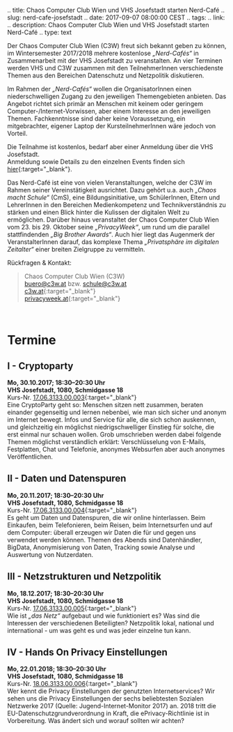 .. title: Chaos Computer Club Wien und VHS Josefstadt starten Nerd-Café
.. slug: nerd-cafe-josefstadt
.. date: 2017-09-07 08:00:00 CEST
.. tags:
.. link:
.. description: Chaos Computer Club Wien und VHS Josefstadt starten Nerd-Café
.. type: text


Der Chaos Computer Club Wien (C3W) freut sich bekannt geben zu können, im Wintersemester 2017/2018 mehrere kostenlose *„Nerd-Cafés“* in Zusammenarbeit mit der VHS Josefstadt zu veranstalten. An vier Terminen werden VHS und C3W zusammen mit den TeilnehmerInnen verschiedenste Themen aus den Bereichen Datenschutz und Netzpolitik diskutieren.

Im Rahmen der *„Nerd-Cafés“* wollen die OrganisatorInnen einen niederschwelligen Zugang zu den jeweiligen Themengebieten anbieten. Das Angebot richtet sich primär an Menschen mit keinem oder geringem Computer-/Internet-Vorwissen, aber einem Interesse an den jeweiligen Themen. Fachkenntnisse sind daher keine Voraussetzung, ein mitgebrachter, eigener Laptop der KursteilnehmerInnen wäre jedoch von Vorteil.

<!-- TEASER_END -->

Die Teilnahme ist kostenlos, bedarf aber einer Anmeldung über die VHS Josefstadt.<br> Anmeldung sowie Details zu den einzelnen Events finden sich [hier](http://www.vhs.at/suche.html?id=18005&L=0&tx_solr%5Bq%5D=vhs+nerd+caf%C3%A9&suche_all=0){:target="_blank"}.

Das Nerd-Café ist eine von vielen Veranstaltungen, welche der C3W im Rahmen seiner Vereinstätigkeit ausrichtet. Dazu gehört u.a. auch *„Chaos macht Schule“* (CmS), eine Bildungsinitiative, um SchülerInnen, Eltern und LehrerInnen in den Bereichen Medienkompetenz und Technikverständnis zu stärken und einen Blick hinter die Kulissen der digitalen Welt zu ermöglichen. 
Darüber hinaus veranstaltet der Chaos Computer Club Wien vom 23. bis 29. Oktober seine *„PrivacyWeek“*, um rund um die parallel stattfindenden *„Big Brother Awards“*. Auch hier liegt das Augenmerk der VeranstalterInnen darauf, das komplexe Thema *„Privatsphäre im digitalen Zeitalter“* einer breiten Zielgruppe zu vermitteln.

Rückfragen & Kontakt:<br>
> Chaos Computer Club Wien (C3W)<br>
> [buero@c3w.at](mailto:buero@c3w.at) bzw. [schule@c3w.at](mailto:schule@c3w.at)<br>
> [c3w.at](/){:target="_blank"}<br>
> [privacyweek.at](https://privacyweek.at/){:target="_blank"}<br>


&nbsp;

# Termine

## I - Cryptoparty
**Mo, 30.10.2017; 18:30–20:30 Uhr**<br>
**VHS Josefstadt, 1080, Schmidgasse 18**<br>
Kurs-Nr. [17.06.3133.00.003](http://www.vhs.at/kurs-details/vhs-wien-kurse/VHS-Nerd-Caf%C3%A9-in-Kooperation-mit-C3W-I-Kurs/279431523.html){:target="_blank"}<br>
Eine CryptoParty geht so: Menschen sitzen nett zusammen, beraten einander gegenseitig und lernen nebenbei, wie man sich sicher und anonym im Internet bewegt. Infos und Service für alle, die sich schon auskennen, und gleichzeitig ein möglichst niedrigschwelliger Einstieg für solche, die erst einmal nur schauen wollen. Grob umschrieben werden dabei folgende Themen möglichst verständlich erklärt: Verschlüsselung von E-Mails, Festplatten, Chat und Telefonie, anonymes Websurfen aber auch anonymes Veröffentlichen.

## II  - Daten und Datenspuren
**Mo, 20.11.2017; 18:30–20:30 Uhr**<br>
**VHS Josefstadt, 1080, Schmidgasse 18**<br>
Kurs-Nr. [17.06.3133.00.004](http://www.vhs.at/kurs-details/vhs-wien-kurse/VHS-Nerd-Caf%C3%A9-in-Kooperation-mit-C3W-II-Kurs/279431525.html){:target="_blank"}<br>
Es geht um Daten und Datenspuren, die wir online hinterlassen. Beim Einkaufen, beim Telefonieren, beim Reisen, beim Internetsurfen und auf dem Computer: überall erzeugen wir Daten die für und gegen uns verwendet werden können. Themen des Abends sind Datenhändler, BigData, Anonymisierung von Daten, Tracking sowie Analyse und Auswertung von Nutzerdaten.

## III - Netzstrukturen und Netzpolitik
**Mo, 18.12.2017; 18:30–20:30 Uhr**<br>
**VHS Josefstadt, 1080, Schmidgasse 18**<br>
Kurs-Nr. [17.06.3133.00.005](http://www.vhs.at/kurs-details/vhs-wien-kurse/VHS-Nerd-Caf%C3%A9-in-Kooperation-mit-C3W-III-Kurs/279431538.html){:target="_blank"}<br>
Wie ist *„das Netz“* aufgebaut und wie funktioniert es? Was sind die Interessen der verschiedenen Beteiligten? Netzpolitik lokal, national und international - um was geht es und was jeder einzelne tun kann.

## IV - Hands On Privacy Einstellungen
**Mo, 22.01.2018; 18:30–20:30 Uhr**<br>
**VHS Josefstadt, 1080, Schmidgasse 18**<br>
Kurs-Nr. [18.06.3133.00.006](http://www.vhs.at/kurs-details/vhs-wien-kurse/VHS-Nerd-Caf%C3%A9-in-Kooperation-mit-C3W-IV-Kurs/279431541.html){:target="_blank"}<br>
Wer kennt die Privacy Einstellungen der genutzten Internetservices? Wir sehen uns die Privacy Einstellungen der sechs beliebtesten Sozialen Netzwerke 2017 (Quelle: Jugend-Internet-Monitor 2017) an. 2018 tritt die EU-Datenschutzgrundverordnung in Kraft, die ePrivacy-Richtlinie ist in Vorbereitung. Was ändert sich und worauf sollten wir achten?
